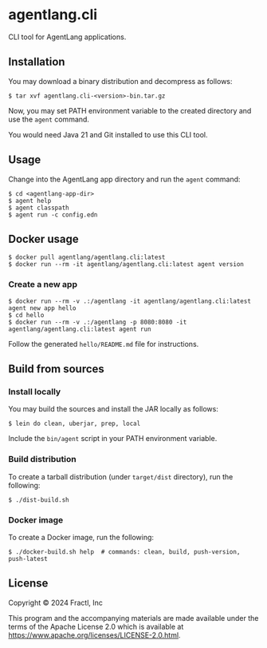 # agentlang.cli

CLI tool for AgentLang applications.

## Installation

You may download a binary distribution and decompress as follows:

```shell
$ tar xvf agentlang.cli-<version>-bin.tar.gz
```

Now, you may set PATH environment variable to the created directory and use the `agent` command.

You would need Java 21 and Git installed to use this CLI tool.


## Usage

Change into the AgentLang app directory and run the `agent` command:

```shell
$ cd <agentlang-app-dir>
$ agent help
$ agent classpath
$ agent run -c config.edn
```


## Docker usage

```shell
$ docker pull agentlang/agentlang.cli:latest
$ docker run --rm -it agentlang/agentlang.cli:latest agent version
```

### Create a new app

```shell
$ docker run --rm -v .:/agentlang -it agentlang/agentlang.cli:latest agent new app hello
$ cd hello
$ docker run --rm -v .:/agentlang -p 8080:8080 -it agentlang/agentlang.cli:latest agent run
```

Follow the generated `hello/README.md` file for instructions.


## Build from sources

### Install locally

You may build the sources and install the JAR locally as follows:

```shell
$ lein do clean, uberjar, prep, local
```

Include the `bin/agent` script in your PATH environment variable.

### Build distribution

To create a tarball distribution (under `target/dist` directory), run the following:

```shell
$ ./dist-build.sh
```

### Docker image

To create a Docker image, run the following:

```shell
$ ./docker-build.sh help  # commands: clean, build, push-version, push-latest
```


## License

Copyright © 2024 Fractl, Inc

This program and the accompanying materials are made available under the
terms of the Apache License 2.0 which is available at
https://www.apache.org/licenses/LICENSE-2.0.html.
